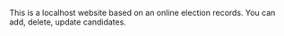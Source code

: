 This is a localhost website based on an online election records. 
You can add, delete, update candidates.
